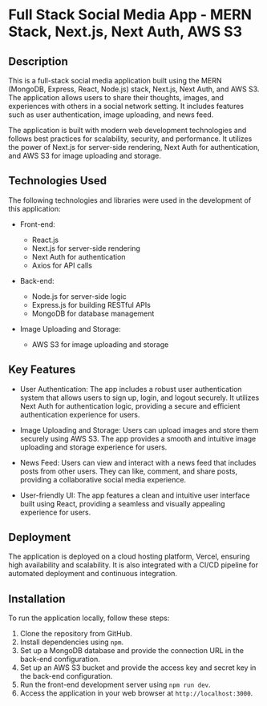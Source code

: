 # Full Stack Social Media App - MERN Stack, Next.js, Next Auth, AWS S3

## Description

This is a full-stack social media application built using the MERN (MongoDB, Express, React, Node.js) stack, Next.js, Next Auth, and AWS S3. The application allows users to share their thoughts, images, and experiences with others in a social network setting. It includes features such as user authentication, image uploading, and news feed.

The application is built with modern web development technologies and follows best practices for scalability, security, and performance. It utilizes the power of Next.js for server-side rendering, Next Auth for authentication, and AWS S3 for image uploading and storage.

## Technologies Used

The following technologies and libraries were used in the development of this application:

- Front-end:

  - React.js
  - Next.js for server-side rendering
  - Next Auth for authentication
  - Axios for API calls

- Back-end:

  - Node.js for server-side logic
  - Express.js for building RESTful APIs
  - MongoDB for database management

- Image Uploading and Storage:
  - AWS S3 for image uploading and storage

## Key Features

- User Authentication: The app includes a robust user authentication system that allows users to sign up, login, and logout securely. It utilizes Next Auth for authentication logic, providing a secure and efficient authentication experience for users.

- Image Uploading and Storage: Users can upload images and store them securely using AWS S3. The app provides a smooth and intuitive image uploading and storage experience for users.

- News Feed: Users can view and interact with a news feed that includes posts from other users. They can like, comment, and share posts, providing a collaborative social media experience.

- User-friendly UI: The app features a clean and intuitive user interface built using React, providing a seamless and visually appealing experience for users.

## Deployment

The application is deployed on a cloud hosting platform, Vercel, ensuring high availability and scalability. It is also integrated with a CI/CD pipeline for automated deployment and continuous integration.

## Installation

To run the application locally, follow these steps:

1. Clone the repository from GitHub.
2. Install dependencies using `npm`.
3. Set up a MongoDB database and provide the connection URL in the back-end configuration.
4. Set up an AWS S3 bucket and provide the access key and secret key in the back-end configuration.
5. Run the front-end development server using `npm run dev`.
6. Access the application in your web browser at `http://localhost:3000`.
